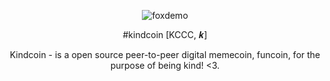 <div align="center">

![foxdemo](https://kindcoin.cc/assets/images/favicon.png) 

#kindcoin [KCCC, 𝒌]

 Kindcoin - is a open source peer-to-peer digital memecoin, funcoin, for the purpose of being kind! <3.
 
</div>
